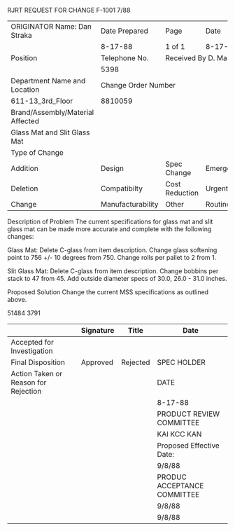 RJRT
REQUEST FOR CHANGE
F-1001 7/88

<table>
  <tr>
    <td>ORIGINATOR Name: Dan Straka</td>
    <td>Date Prepared</td>
    <td>Page</td>
    <td>Date</td>
  </tr>
  <tr>
    <td></td>
    <td>8-17-88</td>
    <td><page_number>1 of 1</page_number></td>
    <td>8-17-88</td>
  </tr>
  <tr>
    <td>Position</td>
    <td>Telephone No.</td>
    <td colspan="2">Received By D. Marsh</td>
  </tr>
  <tr>
    <td></td>
    <td>5398</td>
    <td colspan="2"></td>
  </tr>
  <tr>
    <td>Department Name and Location</td>
    <td colspan="3">Change Order Number</td>
  </tr>
  <tr>
    <td>611-13_3rd_Floor</td>
    <td colspan="3">8810059</td>
  </tr>
  <tr>
    <td>Brand/Assembly/Material Affected</td>
    <td colspan="3"></td>
  </tr>
  <tr>
    <td>Glass Mat and Slit Glass Mat</td>
    <td colspan="3"></td>
  </tr>
  <tr>
    <td>Type of Change</td>
    <td colspan="3"></td>
  </tr>
  <tr>
    <td>Addition</td>
    <td>Design</td>
    <td>Spec Change</td>
    <td>Emergency</td>
  </tr>
  <tr>
    <td>Deletion</td>
    <td>Compatibilty</td>
    <td>Cost Reduction</td>
    <td>Urgent</td>
  </tr>
  <tr>
    <td>Change</td>
    <td>Manufacturability</td>
    <td>Other</td>
    <td>Routine</td>
  </tr>
</table>

Description of Problem
The current specifications for glass mat and slit glass mat can be made more accurate and complete with the following changes:

Glass Mat:
Delete C-glass from item description.
Change glass softening point to 756 +/- 10 degrees from 750.
Change rolls per pallet to 2 from 1.

Slit Glass Mat:
Delete C-glass from item description.
Change bobbins per stack to 47 from 45.
Add outside diameter specs of 30.0, 26.0 - 31.0 inches.

Proposed Solution
Change the current MSS specifications as outlined above.

51484 3791

<table>
  <thead>
    <tr>
      <th></th>
      <th>Signature</th>
      <th>Title</th>
      <th>Date</th>
    </tr>
  </thead>
  <tbody>
    <tr>
      <td>Accepted for Investigation</td>
      <td></td>
      <td></td>
      <td></td>
    </tr>
    <tr>
      <td>Final Disposition</td>
      <td>Approved</td>
      <td>Rejected</td>
      <td>SPEC HOLDER</td>
    </tr>
    <tr>
      <td>Action Taken or Reason for Rejection</td>
      <td></td>
      <td></td>
      <td>DATE</td>
    </tr>
    <tr>
      <td></td>
      <td></td>
      <td></td>
      <td>8-17-88</td>
    </tr>
    <tr>
      <td></td>
      <td></td>
      <td></td>
      <td>PRODUCT REVIEW COMMITTEE</td>
    </tr>
    <tr>
      <td></td>
      <td></td>
      <td></td>
      <td>KAI KCC KAN</td>
    </tr>
    <tr>
      <td></td>
      <td></td>
      <td></td>
      <td>Proposed Effective Date:</td>
    </tr>
    <tr>
      <td></td>
      <td></td>
      <td></td>
      <td>9/8/88</td>
    </tr>
    <tr>
      <td></td>
      <td></td>
      <td></td>
      <td>PRODUC ACCEPTANCE COMMITTEE</td>
    </tr>
    <tr>
      <td></td>
      <td></td>
      <td></td>
      <td>9/8/88</td>
    </tr>
    <tr>
      <td></td>
      <td></td>
      <td></td>
      <td>9/8/88</td>
    </tr>
  </tbody>
</table>
